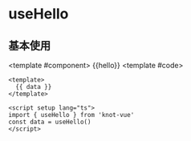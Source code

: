 # useHello

## 基本使用

<ComponentCard>

<template #component>
{{hello}}
</template>
<template #code>

```vue
<template>
  {{ data }}
</template>

<script setup lang="ts">
import { useHello } from 'knot-vue'
const data = useHello()
</script>
```

</template>

</ComponentCard>

<script setup>
import { useHello } from 'knot-vue'
const hello = useHello()
</script>

